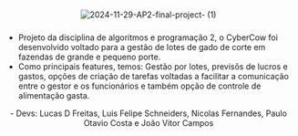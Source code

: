 ###
<div align="center">

![2024-11-29-AP2-final-project- (1)](https://github.com/user-attachments/assets/c3eb1f2a-948b-4a17-9364-7000ab599fc8)

###
###
<div align="left">


* Projeto da disciplina de algoritmos e programação 2, o CyberCow foi desenvolvido voltado para a gestão de lotes de gado de corte em fazendas de grande e pequeno porte.
* Como principais features, temos: Gestão por lotes, previsõs de lucros e gastos, opções de criação de tarefas voltadas a facilitar a comunicação entre o gestor e os funcionários e também opção de controle de alimentação gasta.
</div> 
 
 <div align="center">
 - Devs: Lucas D Freitas, Luis Felipe Schneiders, Nicolas Fernandes, Paulo Otavio Costa e João Vitor Campos
 </div>
